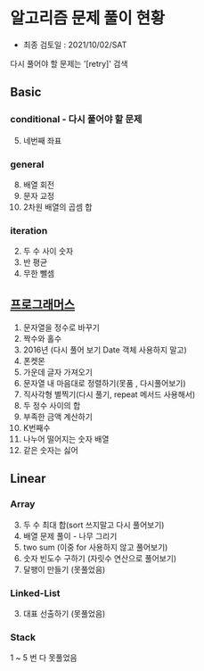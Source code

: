 # 알고리즘 문제 풀이 현황

- 최종 검토일 : 2021/10/02/SAT 

다시 풀어야 할 문제는 '[retry]' 검색
## Basic
### conditional - 다시 풀어야 할 문제
5. 네번째 좌표
### general
8. 배열 회전
9. 문자 교정
10. 2차원 배열의 곱셈 합
### iteration
2. 두 수 사이 숫자
3. 반 평균
5. 무한 뺄셈

## [프로그래머스](https://programmers.co.kr/learn/courses/30/)
1. 문자열을 정수로 바꾸기
2. 짝수와 홀수
3. 2016년 (다시 풀어 보기 Date 객체 사용하지 말고)
4. 폰켓몬
5. 가운데 글자 가져오기
6. 문자열 내 마음대로 정렬하기(못품 , 다시풀어보기)
7. 직사각형 별찍기(다시 풀기, repeat 메서드 사용해서)
8. 두 정수 사이의 합
9. 부족한 금액 계산하기
10. K번째수
11. 나누어 떨어지는 숫자 배열
12. 같은 숫자는 싫어

## Linear
### Array
3. 두 수 최대 합(sort 쓰지말고 다시 풀어보기)
5. 배열 문제 풀이 - 나무 그리기
6. two sum (이중 for 사용하지 않고 풀어보기)
9. 숫자 빈도수 구하기 (자릿수 연산으로 풀어보기)
10. 달팽이 만들기 (못풀었음)

### Linked-List
3. 대표 선출하기 (못풀었음)

### Stack
1 ~ 5 번 다 못풀었음
